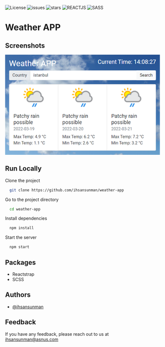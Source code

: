 ![License](https://img.shields.io/github/license/ihsansunman/weather-app?style=for-the-badge) ![issues](https://img.shields.io/github/issues/ihsansunman/weather-app?style=for-the-badge) ![stars](https://img.shields.io/github/stars/ihsansunman/weather-app?style=for-the-badge) ![REACTJS](https://img.shields.io/badge/-ReactJs-61DAFB?logo=react&logoColor=white&style=for-the-badge) ![SASS](https://img.shields.io/badge/-SASS-c6538c?logo=sass&logoColor=white&style=for-the-badge)


# Weather APP

## Screenshots

![Screenshot](https://raw.githubusercontent.com/ihsansunman/weather-app/master/src/images/screenshot.png)

## Run Locally

Clone the project

```bash
  git clone https://github.com/ihsansunman/weather-app
```

Go to the project directory

```bash
  cd weather-app
```

Install dependencies

```bash
  npm install
```

Start the server

```bash
  npm start
```

## Packages

- Reactstrap
- SCSS

## Authors

- [@ihsansunman](https://www.github.com/ihsansunman)


## Feedback

If you have any feedback, please reach out to us at [ihsansunman@asnus.com](mailto:ihsansunman@asnus.com)